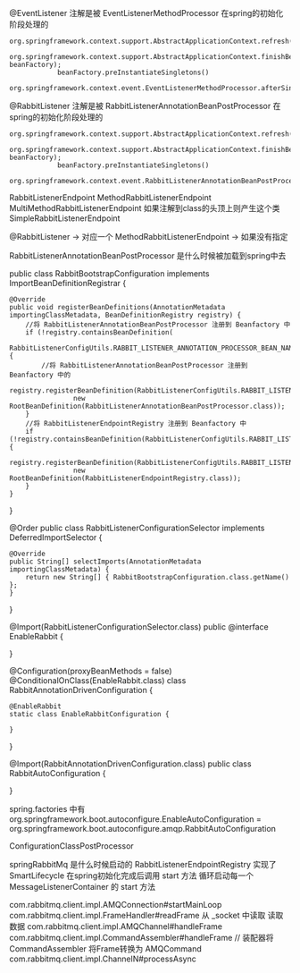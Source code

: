 @EventListener 注解是被 EventListenerMethodProcessor 在spring的初始化阶段处理的

```
org.springframework.context.support.AbstractApplicationContext.refresh();
        org.springframework.context.support.AbstractApplicationContext.finishBeanFactoryInitialization(ConfigurableListableBeanFactory beanFactory);
            beanFactory.preInstantiateSingletons()
                org.springframework.context.event.EventListenerMethodProcessor.afterSingletonsInstantiated()
```

@RabbitListener 注解是被 RabbitListenerAnnotationBeanPostProcessor 在spring的初始化阶段处理的

```
org.springframework.context.support.AbstractApplicationContext.refresh();
        org.springframework.context.support.AbstractApplicationContext.finishBeanFactoryInitialization(ConfigurableListableBeanFactory beanFactory);
            beanFactory.preInstantiateSingletons()
                org.springframework.context.event.RabbitListenerAnnotationBeanPostProcessor.afterSingletonsInstantiated()
```

RabbitListenerEndpoint MethodRabbitListenerEndpoint MultiMethodRabbitListenerEndpoint 如果注解到class的头顶上则产生这个类
SimpleRabbitListenerEndpoint

@RabbitListener -> 对应一个 MethodRabbitListenerEndpoint -> 如果没有指定

RabbitListenerAnnotationBeanPostProcessor 是什么时候被加载到spring中去

public class RabbitBootstrapConfiguration implements ImportBeanDefinitionRegistrar {

	@Override
	public void registerBeanDefinitions(AnnotationMetadata importingClassMetadata, BeanDefinitionRegistry registry) {
        //将 RabbitListenerAnnotationBeanPostProcessor 注册到 Beanfactory 中
		if (!registry.containsBeanDefinition(
				RabbitListenerConfigUtils.RABBIT_LISTENER_ANNOTATION_PROCESSOR_BEAN_NAME)) {
            //将 RabbitListenerAnnotationBeanPostProcessor 注册到 Beanfactory 中的
			registry.registerBeanDefinition(RabbitListenerConfigUtils.RABBIT_LISTENER_ANNOTATION_PROCESSOR_BEAN_NAME,
					new RootBeanDefinition(RabbitListenerAnnotationBeanPostProcessor.class));
		}
        //将 RabbitListenerEndpointRegistry 注册到 Beanfactory 中
		if (!registry.containsBeanDefinition(RabbitListenerConfigUtils.RABBIT_LISTENER_ENDPOINT_REGISTRY_BEAN_NAME)) {
			registry.registerBeanDefinition(RabbitListenerConfigUtils.RABBIT_LISTENER_ENDPOINT_REGISTRY_BEAN_NAME,
					new RootBeanDefinition(RabbitListenerEndpointRegistry.class));
		}
	}

}

@Order public class RabbitListenerConfigurationSelector implements DeferredImportSelector {

	@Override
	public String[] selectImports(AnnotationMetadata importingClassMetadata) {
		return new String[] { RabbitBootstrapConfiguration.class.getName() };
	}

}

@Import(RabbitListenerConfigurationSelector.class)
public @interface EnableRabbit {

}

@Configuration(proxyBeanMethods = false)
@ConditionalOnClass(EnableRabbit.class)
class RabbitAnnotationDrivenConfiguration {

	@EnableRabbit
	static class EnableRabbitConfiguration {

	}

}

@Import(RabbitAnnotationDrivenConfiguration.class)
public class RabbitAutoConfiguration {

}

spring.factories 中有 org.springframework.boot.autoconfigure.EnableAutoConfiguration =
org.springframework.boot.autoconfigure.amqp.RabbitAutoConfiguration

ConfigurationClassPostProcessor

springRabbitMq 是什么时候启动的 
    RabbitListenerEndpointRegistry 实现了 SmartLifecycle 在spring初始化完成后调用 start 方法 循环启动每一个 MessageListenerContainer 的 start 方法


com.rabbitmq.client.impl.AMQConnection#startMainLoop
    com.rabbitmq.client.impl.FrameHandler#readFrame 从 _socket 中读取 读取数据
    com.rabbitmq.client.impl.AMQChannel#handleFrame
        com.rabbitmq.client.impl.CommandAssembler#handleFrame
        // 装配器将 CommandAssembler 将Frame转换为 AMQCommand
    com.rabbitmq.client.impl.ChannelN#processAsync
